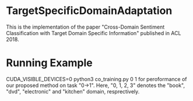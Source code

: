 # TargetSpecificDomainAdaptation
This is the implementation of the paper "Cross-Domain Sentiment Classification with Target Domain Specific Information" published in ACL 2018.

# Running Example
CUDA_VISIBLE_DEVICES=0 python3 co_training.py 0 1
for peroformance of our proposed method on task "0->1".
Here, "0, 1, 2, 3" denotes the "book", "dvd", "electronic" and "kitchen" domain, resprectively.
